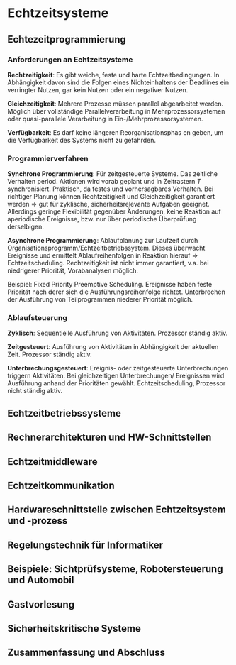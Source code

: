 # Echtzeitsysteme

## Echtezeitprogrammierung
### Anforderungen an Echtzeitsysteme

**Rechtzeitigkeit**: 
Es gibt weiche, feste und harte Echtzeitbedingungen. In Abhängigkeit davon sind die Folgen eines Nichteinhaltens der Deadlines ein verringter Nutzen, gar kein Nutzen oder ein negativer Nutzen.

**Gleichzeitigkeit**: 
Mehrere Prozesse müssen parallel abgearbeitet werden. Möglich über vollständige Parallelverarbeitung in Mehrprozessorsystemen oder quasi-parallele Verarbeitung in Ein-/Mehrprozessorsystemen.

**Verfügbarkeit**: 
Es darf keine längeren Reorganisationsphas
en geben, um die Verfügbarkeit des Systems nicht zu gefährden.

### Programmierverfahren
**Synchrone Programmierung**: 
Für zeitgesteuerte Systeme. Das zeitliche Verhalten period. Aktionen wird vorab geplant und in Zeitrastern $T$ synchronisiert. Praktisch, da festes und vorhersagbares Verhalten. Bei richtiger Planung können Rechtzeitigkeit und Gleichzeitigkeit garantiert werden $\Rightarrow$ gut für zyklische, sicherheitsrelevante Aufgaben geeignet. Allerdings geringe Flexibilität gegenüber Änderungen, keine Reaktion auf aperiodische Ereignisse, bzw. nur über periodische Überprüfung derselbigen.

**Asynchrone Programmierung**: 
Ablaufplanung zur Laufzeit durch Organisationsprogramm/Echtzeitbetriebssystem. Dieses überwacht Ereignisse und ermittelt Ablaufreihenfolgen in Reaktion hierauf $\Rightarrow$ Echtzeitscheduling. Rechtzeitigkeit ist nicht immer garantiert, v.a. bei niedrigerer Priorität, Vorabanalysen möglich.

Beispiel: Fixed Priority Preemptive Scheduling. Ereignisse haben feste Priorität nach derer sich die Ausführungsreihenfolge richtet. Unterbrechen der Ausführung von Teilprogrammen niederer Priorität möglich. 

### Ablaufsteuerung
**Zyklisch**: 
Sequentielle Ausführung von Aktivitäten. Prozessor ständig aktiv.

**Zeitgesteuert**: 
Ausführung von Aktivitäten in Abhängigkeit der aktuellen Zeit. Prozessor ständig aktiv.

**Unterbrechungsgesteuert**:
Ereignis- oder zeitgesteuerte Unterbrechungen triggern Aktivitäten. Bei gleichzeitigen Unterbrechungen/ Ereignissen wird Ausführung anhand der Prioritäten gewählt. Echtzeitscheduling, Prozessor nicht ständig aktiv.

## Echtzeitbetriebssysteme
## Rechnerarchitekturen und HW-Schnittstellen
## Echtzeitmiddleware
## Echtzeitkommunikation
## Hardwareschnittstelle zwischen Echtzeitsystem und -prozess
## Regelungstechnik für Informatiker
## Beispiele: Sichtprüfsysteme, Robotersteuerung und Automobil
## Gastvorlesung
## Sicherheitskritische Systeme
## Zusammenfassung und Abschluss

